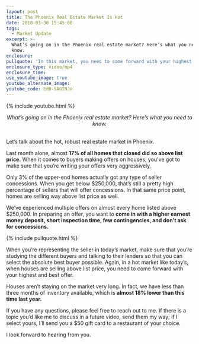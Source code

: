 ```yaml
---
layout: post
title: The Phoenix Real Estate Market Is Hot
date: 2018-03-30 15:45:00
tags:
  - Market Update
excerpt: >-
  What’s going on in the Phoenix real estate market? Here’s what you need to
  know.
enclosure:
pullquote: 'In this market, you need to come forward with your highest and best offer.'
enclosure_type: video/mp4
enclosure_time:
use_youtube_image: true
youtube_alternate_image:
youtube_code: EdB-SAGINJo
---
```


{% include youtube.html %}

<center><em>What&rsquo;s going on in the Phoenix real estate market? Here&rsquo;s what you need to know.</em></center>

<center>&nbsp;</center>

Let’s talk about the hot, robust real estate market in Phoenix.

Last month alone, almost **17% of all homes that closed did so above list price.** When it comes to buyers making offers on houses, you’ve got to make sure that you’re writing your offers very aggressively.

Only 3% of the upper-end homes actually got any type of seller concessions. When you get below $250,000, that’s still a pretty high percentage of sellers that will offer concessions. In that same price point, homes are selling way above list price as well.

We’ve experienced multiple offers on almost every home listed above $250,000. In preparing an offer, you want to **come in with a higher earnest money deposit, short inspection time, few contingencies, and don’t ask for concessions.**

{% include pullquote.html %}

When you’re representing the seller in today’s market, make sure that you’re studying the different buyers and talking to their lenders so that you can select the absolute best buyer possible. Again, in a hot market like today’s, when houses are selling above list price, you need to come forward with your highest and best offer.

Houses aren’t staying on the market very long. In fact, we have less than three months of inventory available, which is **almost 18% lower than this time last year.**

If you have any questions, please feel free to reach out to me. If there is a topic you’d like me to discuss in a future video, send them my way; if I select yours, I’ll send you a $50 gift card to a restaurant of your choice.

I look forward to hearing from you.